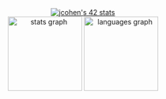 <div align="center">
  <a href="https://github.com/Nimon77/badge42"><img src="https://badge.nimon.fr/api/v2/cmahgyjei4185901p88xfbbstw/stats?cursusId=21&coalitionId=45" alt="jcohen's 42 stats" /></a>
</div>

<div align="center">
  <img src="https://github-readme-stats.vercel.app/api?username=jcoh3n&hide_title=false&hide_rank=true&show_icons=true&include_all_commits=true&count_private=true&disable_animations=false&theme=vue-dark&locale=en&hide_border=true" height="150" alt="stats graph"  />
  <img src="https://github-readme-stats.vercel.app/api/top-langs?username=jcoh3n&locale=en&hide_title=true&layout=compact&card_width=320&langs_count=5&theme=vue-dark&hide_border=true" height="150" alt="languages graph"  />
</div>

###

